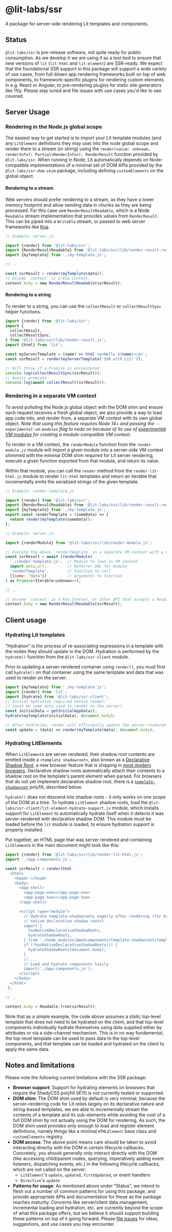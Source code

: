# @lit-labs/ssr

A package for server-side rendering Lit templates and components.

## Status

`@lit-labs/ssr` is pre-release software, not quite ready for public consumption. As we develop it we are using it as a test bed to ensure that new versions of `lit` (`lit-html` and `lit-element`) are SSR-ready. We expect that the foundational SSR support in this package will support a wide variety of use cases, from full-blown app rendering frameworks built on top of web components, to framework-specific plugins for rendering custom elements in e.g. React or Angular, to pre-rendering plugins for static site generators like 11ty. Please stay tuned and file issues with use cases you'd like to see covered.

## Server Usage

### Rendering in the Node.js global scope

The easiest way to get started is to import your Lit template modules (and any
`LitElement` definitions they may use) into the node global scope and render
them to a stream (or string) using the `render(value: unknown, renderInfo?: Partial<RenderInfo>): RenderResult` function provided by `@lit-labs/ssr`. When
running in Node, Lit automatically depends on Node-compatible implementations of
a minimal set of DOM APIs provided by the `@lit-labs/ssr-dom-shim` package,
including defining `customElements` on the global object.

#### Rendering to a stream

Web servers should prefer rendering to a stream, as they have a lower memory
footprint and allow sending data in chunks as they are being processed. For this
case use `RenderResultReadable`, which is a Node `Readable` stream
implementation that provides values from `RenderResult`. This can be piped
into a `Writable` stream, or passed to web server frameworks like [Koa](https://koajs.com/).

```js
// Example: server.js:

import {render} from '@lit-labs/ssr';
import {RenderResultReadable} from '@lit-labs/ssr/lib/render-result-readable.js';
import {myTemplate} from './my-template.js';

//...

const ssrResult = render(myTemplate(data));
// Assume `context` is a Koa.Context.
context.body = new RenderResultReadable(ssrResult);
```

#### Rendering to a string

To render to a string, you can use the `collectResult` or `collectResultSync` helper functions.

```js
import {render} from '@lit-labs/ssr';
import {
  collectResult,
  collectResultSync,
} from '@lit-labs/ssr/lib/render-result.js';
import {html} from 'lit';

const myServerTemplate = (name) => html`<p>Hello ${name}</p>`;
const ssrResult = render(myServerTemplate('SSR with Lit!'));

// Will throw if a Promise is encountered
console.log(collectResultSync(ssrResult));
// Awaits promises
console.log(await collectResult(ssrResult));
```

### Rendering in a separate VM context

To avoid polluting the Node.js global object with the DOM shim and ensure each request receives a fresh global object, we also provide a way to load app code into, and render from, a separate VM context with its own global object. _Note that using this feature requires Node 14+ and passing the `--experimental-vm-modules` flag to node on because of its use of [experimental VM modules](https://nodejs.org/api/vm.html#vm_class_vm_sourcetextmodule) for creating a module-compatible VM context._

To render in a VM context, the `renderModule` function from the
`render-module.js` module will import a given module into a server-side VM
context shimmed with the minimal DOM shim required for Lit server rendering,
execute a given function exported from that module, and return its value.

Within that module, you can call the `render` method from the
`render-lit-html.js` module to render `lit-html` templates and return an
iterable that incrementally emits the serialized strings of the given template.

```js
// Example: render-template.js

import {render} from '@lit-labs/ssr';
import {RenderResultReadable} from '@lit-labs/ssr/lib/render-result-readable.js';
import {myTemplate} from './my-template.js';
export const renderTemplate = (someData) => {
  return render(myTemplate(someData));
};
```

```js
// Example: server.js:

import {renderModule} from '@lit-labs/ssr/lib/render-module.js';

// Execute the above `renderTemplate` in a separate VM context with a minimal DOM shim
const ssrResult = await (renderModule(
  './render-template.js',  // Module to load in VM context
  import.meta.url,         // Referrer URL for module
  'renderTemplate',        // Function to call
  [{some: "data"}]         // Arguments to function
) as Promise<Iterable<unknown>>);

// ...

// Assume `context` is a Koa.Context, or other API that accepts a Readable.
context.body = new RenderResultReadable(ssrResult);
```

## Client usage

### Hydrating Lit templates

"Hydration" is the process of re-associating expressions in a template with the nodes they should update in the DOM. Hydration is performed by the `hydrate()` function from the `@lit-labs/ssr-client` module.

Prior to updating a server-rendered container using `render()`, you must first call `hydrate()` on that container using the same template and data that was used to render on the server:

```js
import {myTemplate} from './my-template.js';
import {render} from 'lit';
import {hydrate} from '@lit-labs/ssr-client';
// Initial hydration required before render:
// (must be same data used to render on the server)
const initialData = getInitialAppData();
hydrate(myTemplate(initialData), document.body);

// After hydration, render will efficiently update the server-rendered DOM:
const update = (data) => render(myTemplate(data), document.body);
```

### Hydrating LitElements

When `LitElement`s are server rendered, their shadow root contents are emitted inside a `<template shadowroot>`, also known as a [Declarative Shadow Root](https://web.dev/declarative-shadow-dom/), a new browser feature that is shipping in [most modern browsers](https://developer.mozilla.org/en-US/docs/Web/HTML/Element/template#browser_compatibility). Declarative shadow roots automatically attach their contents to a shadow root on the template's parent element when parsed. For browsers that do not yet implement declarative shadow root, there is a [`template-shadowroot`](https://github.com/webcomponents/template-shadowroot) polyfill, described below.

`hydrate()` does not descend into shadow roots - it only works on one scope of the DOM at a time. To hydrate `LitElement` shadow roots, load the `@lit-labs/ssr-client/lit-element-hydrate-support.js` module, which installs support for `LitElement` to automatically hydrate itself when it detects it was server-rendered with declarative shadow DOM. This module must be loaded before the `lit` module is loaded, to ensure hydration support is properly installed.

Put together, an HTML page that was server rendered and containing `LitElement`s in the main document might look like this:

```js
import {render} from '@lit-labs/ssr/lib/render-lit-html.js';
import './app-components.js';

const ssrResult = render(html`
  <html>
    <head> </head>
    <body>
      <app-shell>
        <app-page-one></app-page-one>
        <app-page-two></app-page-two>
      </app-shell>

      <script type="module">
        // Hydrate template-shadowroots eagerly after rendering (for browsers without
        // native declarative shadow roots)
        import {
          hasNativeDeclarativeShadowRoots,
          hydrateShadowRoots,
        } from './node_modules/@webcomponents/template-shadowroot/template-shadowroot.js';
        if (!hasNativeDeclarativeShadowRoots()) {
          hydrateShadowRoots(document.body);
        }
        // ...
        // Load and hydrate components lazily
        import('./app-components.js');
      </script>
    </body>
  </html>
`);

// ...

context.body = Readable.from(ssrResult);
```

Note that as a simple example, the code above assumes a static top-level
template that does not need to be hydrated on the client, and that top-level
components individually hydrate themselves using data supplied either by
attributes or via a side-channel mechanism. This is in no way fundamental; the
top-level template can be used to pass data to the top-level components, and
that template can be loaded and hydrated on the client to apply the same data.

## Notes and limitations

Please note the following current limitations with the SSR package:

- **Browser support**: Support for hydrating elements on browsers that require the ShadyCSS polyfill (IE11) is not currently tested or supported.
- **DOM shim**: The DOM shim used by default is very minimal; because the server-rendering code for Lit relies largely on its declarative nature and string-based templates, we are able to incrementally stream the contents of a template and its sub-elements while avoiding the cost of a full DOM shim by not actually using the DOM for rendering. As such, the DOM shim used provides only enough to load and register element definitions, namely things like a minimal `HTMLElement` base class and `customElements` registry.
- **DOM access**: The above point means care should be taken to avoid interacting directly with the DOM in certain lifecycle callbacks. Concretely, you should generally only interact directly with the DOM (like accessing child/parent nodes, querying, imperatively adding event listeners, dispatching events, etc.) in the following lifecycle callbacks, which are not called on the server:
  - `LitElement`'s `update`, `updated`, `firstUpdated`, or event handlers
  - `Directive`'s `update`
- **Patterns for usage**: As mentioned above under "Status", we intend to flesh out a number of common patterns for using this package, and provide appropriate APIs and documentation for these as the package reaches maturity. Concerns like server/client data management, incremental loading and hydration, etc. are currently beyond the scope of what this package offers, but we believe it should support building these patterns on top of it going forward. Please [file issues](https://github.com/lit/lit/issues/new/choose) for ideas, suggestions, and use cases you may encounter.
